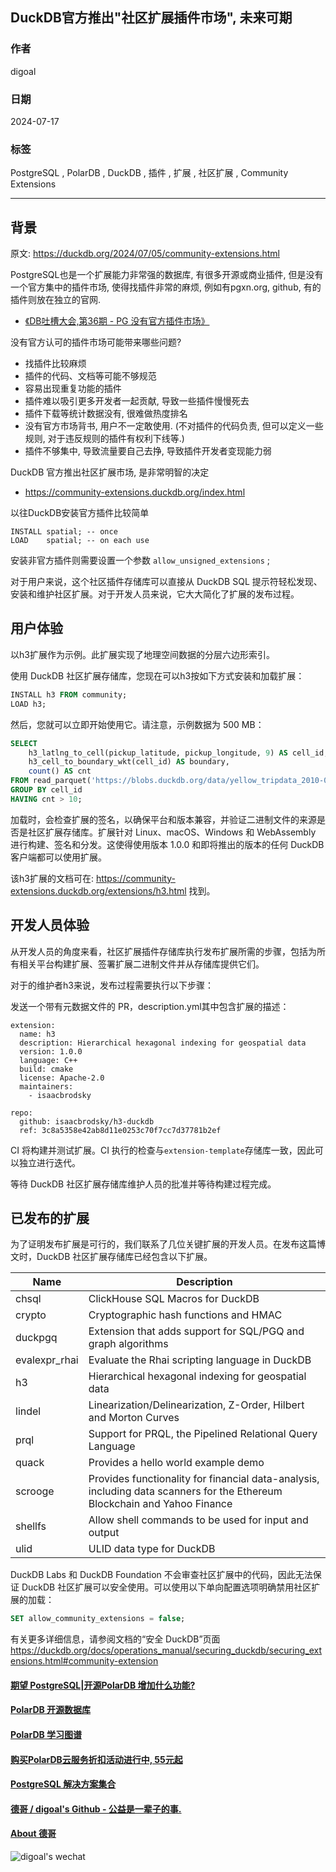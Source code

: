 ## DuckDB官方推出"社区扩展插件市场", 未来可期  
                                                                
### 作者                                    
digoal                                    
                                           
### 日期                                         
2024-07-17                                 
                                        
### 标签                                      
PostgreSQL , PolarDB , DuckDB , 插件 , 扩展 , 社区扩展 , Community Extensions            
                                                               
----                                        
                                                      
## 背景      
原文: https://duckdb.org/2024/07/05/community-extensions.html   
  
PostgreSQL也是一个扩展能力非常强的数据库, 有很多开源或商业插件, 但是没有一个官方集中的插件市场, 使得找插件非常的麻烦, 例如有pgxn.org, github, 有的插件则放在独立的官网.   
- [《DB吐槽大会,第36期 - PG 没有官方插件市场》](../202109/20210904_05.md)    
  
没有官方认可的插件市场可能带来哪些问题?  
- 找插件比较麻烦  
- 插件的代码、文档等可能不够规范  
- 容易出现重复功能的插件  
- 插件难以吸引更多开发者一起贡献, 导致一些插件慢慢死去  
- 插件下载等统计数据没有, 很难做热度排名  
- 没有官方市场背书, 用户不一定敢使用. (不对插件的代码负责, 但可以定义一些规则, 对于违反规则的插件有权利下线等.)     
- 插件不够集中, 导致流量要自己去挣, 导致插件开发者变现能力弱  
  
DuckDB 官方推出社区扩展市场, 是非常明智的决定  
- https://community-extensions.duckdb.org/index.html  
  
以往DuckDB安装官方插件比较简单  
```  
INSTALL spatial; -- once  
LOAD    spatial; -- on each use  
```  
  
安装非官方插件则需要设置一个参数 `allow_unsigned_extensions` ;    
  
对于用户来说，这个社区插件存储库可以直接从 DuckDB SQL 提示符轻松发现、安装和维护社区扩展。对于开发人员来说，它大大简化了扩展的发布过程。  
  
## 用户体验  
以h3扩展作为示例。此扩展实现了地理空间数据的分层六边形索引。  
  
使用 DuckDB 社区扩展存储库，您现在可以h3按如下方式安装和加载扩展：  
```sql  
INSTALL h3 FROM community;  
LOAD h3;  
```  
  
然后，您就可以立即开始使用它。请注意，示例数据为 500 MB：  
```sql  
SELECT  
    h3_latlng_to_cell(pickup_latitude, pickup_longitude, 9) AS cell_id,  
    h3_cell_to_boundary_wkt(cell_id) AS boundary,  
    count() AS cnt  
FROM read_parquet('https://blobs.duckdb.org/data/yellow_tripdata_2010-01.parquet')  
GROUP BY cell_id  
HAVING cnt > 10;  
```  
  
加载时，会检查扩展的签名，以确保平台和版本兼容，并验证二进制文件的来源是否是社区扩展存储库。扩展针对 Linux、macOS、Windows 和 WebAssembly 进行构建、签名和分发。这使得使用版本 1.0.0 和即将推出的版本的任何 DuckDB 客户端都可以使用扩展。  
  
该h3扩展的文档可在: https://community-extensions.duckdb.org/extensions/h3.html 找到。  
  
## 开发人员体验  
从开发人员的角度来看，社区扩展插件存储库执行发布扩展所需的步骤，包括为所有相关平台构建扩展、签署扩展二进制文件并从存储库提供它们。  
  
对于的维护者h3来说，发布过程需要执行以下步骤：  
  
发送一个带有元数据文件的 PR，description.yml其中包含扩展的描述：  
```  
extension:  
  name: h3  
  description: Hierarchical hexagonal indexing for geospatial data  
  version: 1.0.0  
  language: C++  
  build: cmake  
  license: Apache-2.0  
  maintainers:  
    - isaacbrodsky  
  
repo:  
  github: isaacbrodsky/h3-duckdb  
  ref: 3c8a5358e42ab8d11e0253c70f7cc7d37781b2ef  
```  
  
CI 将构建并测试扩展。CI 执行的检查与`extension-template`存储库一致，因此可以独立进行迭代。  
  
等待 DuckDB 社区扩展存储库维护人员的批准并等待构建过程完成。  
  
## 已发布的扩展  
为了证明发布扩展是可行的，我们联系了几位关键扩展的开发人员。在发布这篇博文时，DuckDB 社区扩展存储库已经包含以下扩展。  
  
Name | Description  
---|---  
chsql |  ClickHouse SQL Macros for DuckDB  
crypto  |  Cryptographic hash functions and HMAC  
duckpgq |  Extension that adds support for SQL/PGQ and graph algorithms  
evalexpr_rhai |  Evaluate the Rhai scripting language in DuckDB  
h3  |  Hierarchical hexagonal indexing for geospatial data  
lindel  |  Linearization/Delinearization, Z-Order, Hilbert and Morton Curves  
prql  |  Support for PRQL, the Pipelined Relational Query Language  
quack |  Provides a hello world example demo  
scrooge |  Provides functionality for financial data-analysis, including data scanners for the Ethereum Blockchain and Yahoo Finance  
shellfs |  Allow shell commands to be used for input and output  
ulid  |  ULID data type for DuckDB  
  
DuckDB Labs 和 DuckDB Foundation 不会审查社区扩展中的代码，因此无法保证 DuckDB 社区扩展可以安全使用。可以使用以下单向配置选项明确禁用社区扩展的加载：  
```sql  
SET allow_community_extensions = false;  
```  
   
有关更多详细信息，请参阅文档的“安全 DuckDB”页面 https://duckdb.org/docs/operations_manual/securing_duckdb/securing_extensions.html#community-extension    
     
  
  
#### [期望 PostgreSQL|开源PolarDB 增加什么功能?](https://github.com/digoal/blog/issues/76 "269ac3d1c492e938c0191101c7238216")
  
  
#### [PolarDB 开源数据库](https://openpolardb.com/home "57258f76c37864c6e6d23383d05714ea")
  
  
#### [PolarDB 学习图谱](https://www.aliyun.com/database/openpolardb/activity "8642f60e04ed0c814bf9cb9677976bd4")
  
  
#### [购买PolarDB云服务折扣活动进行中, 55元起](https://www.aliyun.com/activity/new/polardb-yunparter?userCode=bsb3t4al "e0495c413bedacabb75ff1e880be465a")
  
  
#### [PostgreSQL 解决方案集合](../201706/20170601_02.md "40cff096e9ed7122c512b35d8561d9c8")
  
  
#### [德哥 / digoal's Github - 公益是一辈子的事.](https://github.com/digoal/blog/blob/master/README.md "22709685feb7cab07d30f30387f0a9ae")
  
  
#### [About 德哥](https://github.com/digoal/blog/blob/master/me/readme.md "a37735981e7704886ffd590565582dd0")
  
  
![digoal's wechat](../pic/digoal_weixin.jpg "f7ad92eeba24523fd47a6e1a0e691b59")
  
